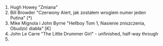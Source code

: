 1. Hugh Howey "Zmiana"
2. Bill Browder "Czerwony Alert, jak zostałem wrogiem numer jeden Putina" (*)
3. Mike Mignola i John Byrne "Hellboy Tom 1, Nasienie zniszczenia, Obudzić diabła" [K]
4. John Le Carre "The Little Drummer Girl" - unfinished, half-way through
5. 
